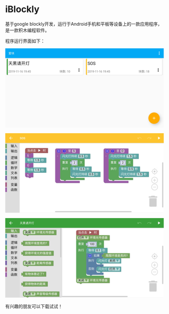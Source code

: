 # iBlockly

基于google blockly开发，运行于Android手机和平板等设备上的一款应用程序，是一款积木编程软件。

程序运行界面如下：

![](img/1.jpg)

![](img/2.jpg)

![](img/3.jpg)


有兴趣的朋友可以下载试试！
